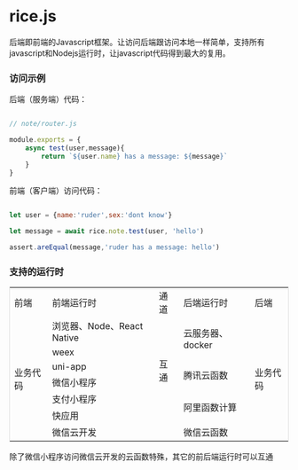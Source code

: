 # rice.js

后端即前端的Javascript框架。让访问后端跟访问本地一样简单，支持所有javascript和Nodejs运行时，让javascript代码得到最大的复用。


### 访问示例

后端（服务端）代码：

``` javascript

// note/router.js

module.exports = {
    async test(user,message){
        return `${user.name} has a message: ${message}`
    }
}

```
前端（客户端）访问代码：

```javascript

let user = {name:'ruder',sex:'dont know'}

let message = await rice.note.test(user, 'hello')

assert.areEqual(message,'ruder has a message: hello')

```


### 支持的运行时
 


<table style="border:solid 1px #ddd">
<tr>
    <td>前端</td>
    <td>前端运行时</td>
    <td>通道</td>
    <td>后端运行时</td>
    <td>后端</td>
</tr>
<tr>
    <td rowspan="7">业务代码</td>
    <td>浏览器、Node、React Native</td>
    <td rowspan="6">互通</td>
    <td rowspan="2">云服务器、docker</td>
    <td rowspan="7">业务代码</td>
</tr>
<tr> 
    <td>weex</td>  
</tr>
<tr> 
    <td>uni-app</td> 
    <td rowspan="2">腾讯云函数</td>
</tr>
<tr> 
    <td>微信小程序</td>  
</tr>
<tr> 
    <td>支付小程序</td> 
    <td rowspan="2">阿里函数计算</td>
</tr>
<tr> 
    <td>快应用</td>  
</tr> 
<tr> 
    <td>微信云开发</td>
    <td></td>
    <td>微信云函数</td> 
</tr>
</table>

除了微信小程序访问微信云开发的云函数特殊，其它的前后端运行时可以互通

